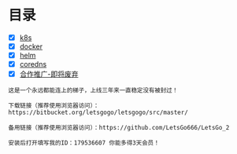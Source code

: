 # 目录

- [x] [k8s](https://github.com/bertreyking/k8s/tree/master/k8s)
- [x] [docker](https://github.com/bertreyking/k8s/tree/master/dockerimg)
- [x] [helm](https://github.com/bertreyking/k8s/tree/master/helm)
- [x] [coredns](https://github.com/bertreyking/k8s/tree/master/coredns)
- [x] [合作推广-即将废弃](https://www.socketpro.link/aff/100600)
```
这是一个永远都能连上的梯子，上线三年来一直稳定没有被封过！

下载链接（推荐使用浏览器访问）：https://bitbucket.org/letsgogo/letsgogo/src/master/

备用链接（推荐使用浏览器访问）：https://github.com/LetsGo666/LetsGo_2

安装后打开填写我的ID：179536607 你能多得3天会员！
```
